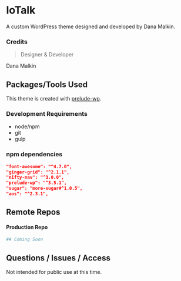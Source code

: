 # IoTalk
A custom WordPress theme designed and developed by Dana Malkin.

### Credits
> Designer & Developer

Dana Malkin

## Packages/Tools Used
This theme is created with [prelude-wp](https://github.com/prelude-wp).

### Development Requirements
- node/npm
- git
- gulp

### npm dependencies
```json
"font-awesome": "^4.7.0",
"ginger-grid": "^2.1.1",
"nifty-nav": "^3.0.0",
"prelude-wp": "^3.5.1",
"sugar": "more-sugar#^1.0.5",
"aos": "^2.3.1",
```

## Remote Repos

#### Production Repo
```sh
## Coming Soon
```

## Questions / Issues / Access
Not intended for public use at this time.
